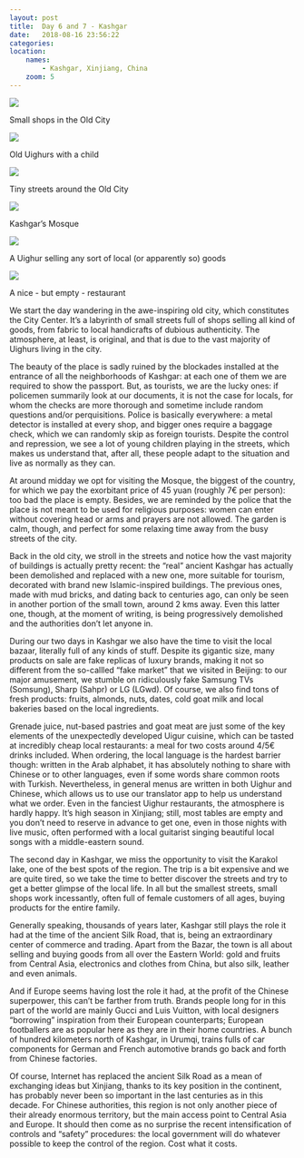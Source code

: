 ```yaml
---
layout: post
title:  Day 6 and 7 - Kashgar
date:   2018-08-16 23:56:22
categories: 
location:
    names:
        - Kashgar, Xinjiang, China
    zoom: 5
---
```


<div class="post-image">
    <img src="https://s3.eu-west-3.amazonaws.com/com.simonecivetta.centralasia2018/1534729919.26553-2.jpeg" />
    <p class="post-image-caption">Small shops in the Old City</p>
</div>

<div class="post-image">
    <img src="https://s3.eu-west-3.amazonaws.com/com.simonecivetta.centralasia2018/1534729919.26553-0.jpeg" />
    <p class="post-image-caption">Old Uighurs with a child</p>
</div>

<div class="post-image">
    <img src="https://s3.eu-west-3.amazonaws.com/com.simonecivetta.centralasia2018/1534729919.26553-1.jpeg" />
    <p class="post-image-caption">Tiny streets around the Old City</p>
</div>

<div class="post-image">
    <img src="https://s3.eu-west-3.amazonaws.com/com.simonecivetta.centralasia2018/1534729919.26553-3.jpeg" />
    <p class="post-image-caption">Kashgar’s Mosque</p>
</div>

<div class="post-image">
    <img src="https://s3.eu-west-3.amazonaws.com/com.simonecivetta.centralasia2018/1534729919.26553-5.jpeg" />
    <p class="post-image-caption">A Uighur selling any sort of local (or apparently so) goods</p>
</div>

<div class="post-image">
    <img src="https://s3.eu-west-3.amazonaws.com/com.simonecivetta.centralasia2018/1534729919.26553-4.jpeg" />
    <p class="post-image-caption">A nice - but empty - restaurant</p>
</div>

We start the day wandering in the awe-inspiring old city, which constitutes the City Center. It’s a labyrinth of small streets full of shops selling all kind of goods, from fabric to local handicrafts of dubious authenticity. The atmosphere, at least, is original, and that is due to the vast majority of Uighurs living in the city.

The beauty of the place is sadly ruined by the blockades installed at the entrance of all the neighborhoods of Kashgar: at each one of them we are required to show the passport. But, as tourists, we are the lucky ones: if policemen summarily look at our documents, it is not the case for locals, for whom the checks are more thorough and sometime include random questions and/or perquisitions. Police is basically everywhere: a metal detector is installed at every shop, and bigger ones require a baggage check, which we can randomly skip as foreign tourists. Despite the control and repression, we see a lot of young children playing in the streets, which makes us understand that, after all, these people adapt to the situation and live as normally as they can.

At around midday we opt for visiting the Mosque, the biggest of the country, for which we pay the exorbitant price of 45 yuan (roughly 7€ per person): too bad the place is empty. Besides, we are reminded by the police that the place is not meant to be used for religious purposes: women can enter without covering head or arms and prayers are not allowed. The garden is calm, though, and perfect for some relaxing time away from the busy streets of the city.

Back in the old city, we stroll in the streets and notice how the vast majority of buildings is actually pretty recent: the “real” ancient Kashgar has actually been demolished and replaced with a new one, more suitable for tourism, decorated with brand new Islamic-inspired buildings. The previous ones, made with mud bricks, and dating back to centuries ago, can only be seen in another portion of the small town, around 2 kms away. Even this latter one, though, at the moment of writing, is being progressively demolished and the authorities don’t let anyone in.

During our two days in Kashgar we also have the time to visit the local bazaar, literally full of any kinds of stuff. Despite its gigantic size, many products on sale are fake replicas of luxury brands, making it not so different from the so-callled “fake market” that we visited in Beijing: to our major amusement, we stumble on ridiculously fake Samsung TVs (Somsung), Sharp (Sahpr) or LG (LGwd). Of course, we also find tons of fresh products: fruits, almonds, nuts, dates, cold goat milk and local bakeries based on the local ingredients.

Grenade juice, nut-based pastries and goat meat are just some of the key elements of the unexpectedly developed Uigur cuisine, which can be tasted at incredibly cheap local restaurants: a meal for two costs around 4/5€ drinks included. When ordering, the local language is the hardest barrier though: written in the Arab alphabet, it has absolutely nothing to share with Chinese or to other languages, even if some words share common roots with Turkish. Nevertheless, in general menus are written in both Uighur and Chinese, which allows us to use our translator app to help us understand what we order.
Even in the fanciest Uighur restaurants, the atmosphere is hardly happy. It’s high season in Xinjiang; still, most tables are empty and you don’t need to reserve in advance to get one, even in those nights with live music, often performed with a local guitarist singing beautiful local songs with a middle-eastern sound.

The second day in Kashgar, we miss the opportunity to visit the Karakol lake, one of the best spots of the region. The trip is a bit expensive and we are quite tired, so we take the time to better discover the streets and try to get a better glimpse of the local life. In all but the smallest streets, small shops work incessantly, often full of female customers of all ages, buying products for the entire family.

Generally speaking, thousands of years later, Kashgar still plays the role it had at the time of the ancient Silk Road, that is, being an extraordinary center of commerce and trading. Apart from the Bazar, the town is all about selling and buying goods from all over the Eastern World: gold and fruits from Central Asia, electronics and clothes from China, but also silk, leather and even animals.

And if Europe seems having lost the role it had, at the profit of the Chinese superpower, this can’t be farther from truth. Brands people long for in this part of the world are mainly Gucci and Luis Vuitton, with local designers “borrowing” inspiration from their European counterparts; European footballers are as popular here as they are in their home countries. A bunch of hundred kilometers north of Kashgar, in Urumqi, trains fulls of car components for German and French automotive brands go back and forth from Chinese factories. 

Of course, Internet has replaced the ancient Silk Road as a mean of exchanging ideas but Xinjiang, thanks to its key position in the continent, has probably never been so important in the last centuries as in this decade. For Chinese authorities, this region is not only another piece of their already enormous territory, but the main access point to Central Asia and Europe. It should then come as no surprise the recent intensification of controls and “safety” procedures: the local government will do whatever possible to keep the control of the region. Cost what it costs.

